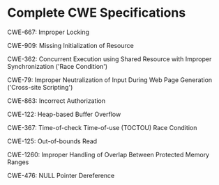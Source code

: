 

# Complete CWE Specifications

CWE-667: Improper Locking

CWE-909: Missing Initialization of Resource

CWE-362: Concurrent Execution using Shared Resource with Improper Synchronization ('Race Condition')

CWE-79: Improper Neutralization of Input During Web Page Generation ('Cross-site Scripting')

CWE-863: Incorrect Authorization

CWE-122: Heap-based Buffer Overflow

CWE-367: Time-of-check Time-of-use (TOCTOU) Race Condition

CWE-125: Out-of-bounds Read

CWE-1260: Improper Handling of Overlap Between Protected Memory Ranges

CWE-476: NULL Pointer Dereference